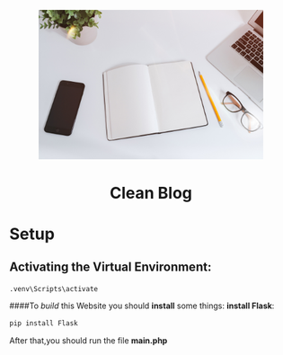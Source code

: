<p
    align="center"
    style="text-align: center ;hieght:150px">
    <img src="static/assets/img/home-bg.jpg" style="width: 400px;">
</p>

<h1 style="text-align: center;">Clean Blog</h1>

# Setup
## Activating the Virtual Environment:
```cmd
.venv\Scripts\activate
```

####To *build* this Website you should **install** some things:
**install Flask**:
```cmd
pip install Flask
```

After that,you should run the file **main.php**

